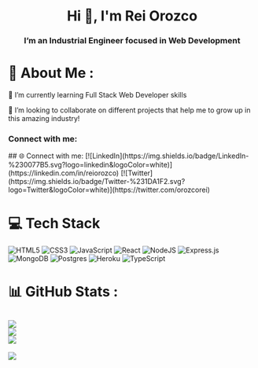 <h1 align="center">Hi 👋, I'm Rei Orozco</h1>
<h3 align="center">I’m an Industrial Engineer focused in Web Development</h3>

# 💫 About Me :
🌱 I’m currently learning Full Stack Web Developer skills

🔎 I’m looking to collaborate on different projects that help me to grow up in this amazing industry!

<h3 align="left">Connect with me:</h3>
## 🌐 Connect with me:
[![LinkedIn](https://img.shields.io/badge/LinkedIn-%230077B5.svg?logo=linkedin&logoColor=white)](https://linkedin.com/in/reiorozco) [![Twitter](https://img.shields.io/badge/Twitter-%231DA1F2.svg?logo=Twitter&logoColor=white)](https://twitter.com/orozcorei) 

# 💻 Tech Stack
![HTML5](https://img.shields.io/badge/html5-%23E34F26.svg?style=flat&logo=html5&logoColor=white) ![CSS3](https://img.shields.io/badge/css3-%231572B6.svg?style=flat&logo=css3&logoColor=white) ![JavaScript](https://img.shields.io/badge/javascript-%23323330.svg?style=flat&logo=javascript&logoColor=%23F7DF1E) ![React](https://img.shields.io/badge/react-%2320232a.svg?style=flat&logo=react&logoColor=%2361DAFB)
 ![NodeJS](https://img.shields.io/badge/node.js-6DA55F?style=flat&logo=node.js&logoColor=white) ![Express.js](https://img.shields.io/badge/express.js-%23404d59.svg?style=flat&logo=express&logoColor=%2361DAFB) ![MongoDB](https://img.shields.io/badge/MongoDB-%234ea94b.svg?style=flat&logo=mongodb&logoColor=white) ![Postgres](https://img.shields.io/badge/postgres-%23316192.svg?style=flat&logo=postgresql&logoColor=white) ![Heroku](https://img.shields.io/badge/heroku-%23430098.svg?style=flat&logo=heroku&logoColor=white) ![TypeScript](https://img.shields.io/badge/typescript-%23007ACC.svg?style=flat&logo=typescript&logoColor=white)
 
 # 📊 GitHub Stats :
![](https://github-readme-stats.vercel.app/api?username=reiorozco&theme=radical&hide_border=false&include_all_commits=false&count_private=false)<br/>
![](https://github-readme-streak-stats.herokuapp.com/?user=reiorozco&theme=radical&hide_border=false)<br/>
![](https://github-readme-stats.vercel.app/api/top-langs/?username=reiorozco&theme=radical&hide_border=false&include_all_commits=false&count_private=false&layout=compact)
---
[![](https://visitcount.itsvg.in/api?id=reiorozco&icon=0&color=0)](https://visitcount.itsvg.in)
